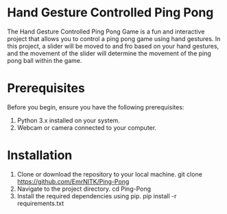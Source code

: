 # Hand Gesture Controlled Ping Pong
The Hand Gesture Controlled Ping Pong Game is a fun and interactive project that allows you to control a ping pong game using hand gestures. In this project, a slider will be moved to and fro based on your hand gestures, and the movement of the slider will determine the movement of the ping pong ball within the game.

# Prerequisites
Before you begin, ensure you have the following prerequisites:

 1. Python 3.x installed on your system.
 2. Webcam or camera connected to your computer.

# Installation
1. Clone or download the repository to your local machine.
 git clone https://github.com/EmrNITK/Ping-Pong
2. Navigate to the project directory.
 cd Ping-Pong
3. Install the required dependencies using pip.
 pip install -r requirements.txt
